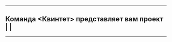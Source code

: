 
______________________________

## Команда <Квинтет> представляет вам проект | []() |
________________________________






